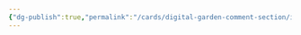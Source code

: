 ```yaml
---
{"dg-publish":true,"permalink":"/cards/digital-garden-comment-section/index/"}
---
```




<style> .container {font-family: sans-serif; text-align: center;} .button-wrapper button {z-index: 1;height: 40px; width: 100px; margin: 10px;padding: 5px;} .excalidraw .App-menu_top .buttonList { display: flex;} .excalidraw-wrapper { height: 800px; margin: 50px; position: relative;} :root[dir="ltr"] .excalidraw .layer-ui__wrapper .zen-mode-transition.App-menu_bottom--transition-left {transform: none;} </style><script src="https://cdn.jsdelivr.net/npm/react@17/umd/react.production.min.js"></script><script src="https://cdn.jsdelivr.net/npm/react-dom@17/umd/react-dom.production.min.js"></script><script type="text/javascript" src="https://cdn.jsdelivr.net/npm/@excalidraw/excalidraw@0/dist/excalidraw.production.min.js"></script><div id="2024_09_07_163316-digital_garden_comment_sectionexcalidraw.md1"></div><script>(function(){const InitialData={"type":"excalidraw","version":2,"source":"https://github.com/zsviczian/obsidian-excalidraw-plugin/releases/tag/2.4.2","elements":[{"type":"rectangle","version":69,"versionNonce":605050688,"index":"a0","isDeleted":false,"id":"CjIYrU0SeC_ilcD7PFbHU","fillStyle":"solid","strokeWidth":2,"strokeStyle":"solid","roughness":1,"opacity":100,"angle":0,"x":-261.4296875,"y":-253.2578125,"strokeColor":"#1e1e1e","backgroundColor":"transparent","width":129.546875,"height":57.1796875,"seed":810802368,"groupIds":[],"frameId":null,"roundness":{"type":3},"boundElements":[{"type":"text","id":"ICXH2jQs"}],"updated":1725752084788,"link":null,"locked":false},{"type":"text","version":64,"versionNonce":1183018816,"index":"a0V","isDeleted":false,"id":"ICXH2jQs","fillStyle":"solid","strokeWidth":2,"strokeStyle":"solid","roughness":1,"opacity":100,"angle":0,"x":-243.76620483398438,"y":-237.16796875,"strokeColor":"#1e1e1e","backgroundColor":"#ffffff","width":94.21990966796875,"height":25,"seed":901104832,"groupIds":[],"frameId":null,"roundness":null,"boundElements":[],"updated":1725752084788,"link":null,"locked":false,"fontSize":20,"fontFamily":5,"text":"Discourse","rawText":"Discourse","textAlign":"center","verticalAlign":"middle","containerId":"CjIYrU0SeC_ilcD7PFbHU","originalText":"Discourse","autoResize":true,"lineHeight":1.25},{"type":"rectangle","version":55,"versionNonce":1645846336,"index":"a1","isDeleted":false,"id":"TsSbzLrI2DhPirLLyzpYC","fillStyle":"solid","strokeWidth":2,"strokeStyle":"solid","roughness":1,"opacity":100,"angle":0,"x":-234.99665178571428,"y":-72.3515625,"strokeColor":"#1e1e1e","backgroundColor":"#ffffff","width":129.546875,"height":60,"seed":1350005952,"groupIds":[],"frameId":null,"roundness":{"type":3},"boundElements":[{"type":"text","id":"epoG1iuo"}],"updated":1725752922578,"link":null,"locked":false},{"type":"text","version":58,"versionNonce":220909376,"index":"a2","isDeleted":false,"id":"epoG1iuo","fillStyle":"solid","strokeWidth":2,"strokeStyle":"solid","roughness":1,"opacity":100,"angle":0,"x":-228.1031733921596,"y":-67.3515625,"strokeColor":"#1e1e1e","backgroundColor":"#ffffff","width":115.75991821289062,"height":50,"seed":1663753408,"groupIds":[],"frameId":null,"roundness":null,"boundElements":[],"updated":1725752923106,"link":"https://giscus.app/","locked":false,"fontSize":20,"fontFamily":5,"text":"🌐https://gi\nscus.app/","rawText":"https://giscus.app/","textAlign":"center","verticalAlign":"middle","containerId":"TsSbzLrI2DhPirLLyzpYC","originalText":"🌐https://giscus.app/","autoResize":true,"lineHeight":1.25},{"type":"rectangle","version":102,"versionNonce":206253888,"index":"a3","isDeleted":false,"id":"qmysQ2bz3Vm9T9b8ZJK7n","fillStyle":"solid","strokeWidth":2,"strokeStyle":"solid","roughness":1,"opacity":100,"angle":0,"x":-221.0390625,"y":29.20703125,"strokeColor":"#1e1e1e","backgroundColor":"#ffffff","width":142.453125,"height":49.46484375,"seed":212944704,"groupIds":[],"frameId":null,"roundness":{"type":3},"boundElements":[{"type":"text","id":"HKpYmQGs"}],"updated":1725752063806,"link":null,"locked":false},{"type":"text","version":90,"versionNonce":295913280,"index":"a4","isDeleted":false,"id":"HKpYmQGs","fillStyle":"solid","strokeWidth":2,"strokeStyle":"solid","roughness":1,"opacity":100,"angle":0,"x":-205.3824598491192,"y":41.439453125,"strokeColor":"#1e1e1e","backgroundColor":"#ffffff","width":111.13991969823837,"height":25,"seed":1449450688,"groupIds":[],"frameId":null,"roundness":null,"boundElements":[],"updated":1725752063806,"link":"https://utteranc.es/","locked":false,"fontSize":20,"fontFamily":5,"text":"utteranc.es","rawText":"utteranc.es","textAlign":"center","verticalAlign":"middle","containerId":"qmysQ2bz3Vm9T9b8ZJK7n","originalText":"utteranc.es","autoResize":true,"lineHeight":1.25},{"type":"rectangle","version":151,"versionNonce":1674894528,"index":"a5","isDeleted":false,"id":"oMgUEcmxbab6B0CBSVjHL","fillStyle":"solid","strokeWidth":2,"strokeStyle":"solid","roughness":1,"opacity":100,"angle":0,"x":-280.09765625,"y":-164.33984375,"strokeColor":"#1e1e1e","backgroundColor":"#ffffff","width":178.06640625,"height":60,"seed":1425671360,"groupIds":[],"frameId":null,"roundness":{"type":3},"boundElements":[{"type":"text","id":"Yir7KFJQ"}],"updated":1725752939813,"link":null,"locked":false},{"type":"text","version":90,"versionNonce":662340800,"index":"a6","isDeleted":false,"id":"Yir7KFJQ","fillStyle":"solid","strokeWidth":2,"strokeStyle":"solid","roughness":1,"opacity":100,"angle":0,"x":-273.5543975830078,"y":-159.33984375,"strokeColor":"#1e1e1e","backgroundColor":"#ffffff","width":164.97988891601562,"height":50,"seed":847115456,"groupIds":[],"frameId":null,"roundness":null,"boundElements":[],"updated":1725752942536,"link":"https://web.hypothes.is","locked":false,"fontSize":20,"fontFamily":5,"text":"🌐https://web.hy\npothes.is","rawText":"https://web.hypothes.is","textAlign":"center","verticalAlign":"middle","containerId":"oMgUEcmxbab6B0CBSVjHL","originalText":"🌐https://web.hypothes.is","autoResize":true,"lineHeight":1.25},{"type":"ellipse","version":70,"versionNonce":2143092544,"index":"a7","isDeleted":false,"id":"-CoAn0ZgrdzwDGyPQwTT_","fillStyle":"solid","strokeWidth":2,"strokeStyle":"solid","roughness":1,"opacity":100,"angle":0,"x":-46.36328125,"y":-95.69184027777771,"strokeColor":"#1e1e1e","backgroundColor":"#ffffff","width":234.87109375,"height":101.62109375,"seed":1912592192,"groupIds":[],"frameId":null,"roundness":{"type":2},"boundElements":[{"type":"text","id":"fDmPJnZC"}],"updated":1725752521413,"link":null,"locked":false},{"type":"text","version":49,"versionNonce":1448810304,"index":"a8","isDeleted":false,"id":"fDmPJnZC","fillStyle":"solid","strokeWidth":2,"strokeStyle":"solid","roughness":1,"opacity":100,"angle":0,"x":29.32281788104776,"y":-69.80977565388716,"strokeColor":"#1e1e1e","backgroundColor":"#ffffff","width":83.41995239257812,"height":50,"seed":1993002816,"groupIds":[],"frameId":null,"roundness":null,"boundElements":[],"updated":1725752521413,"link":null,"locked":false,"fontSize":20,"fontFamily":5,"text":"Comment\nApps","rawText":"Comment\nApps","textAlign":"center","verticalAlign":"middle","containerId":"-CoAn0ZgrdzwDGyPQwTT_","originalText":"Comment\nApps","autoResize":true,"lineHeight":1.25},{"type":"image","version":229,"versionNonce":1616566080,"index":"a9","isDeleted":false,"id":"87qRo6sT","fillStyle":"hachure","strokeWidth":1,"strokeStyle":"solid","roughness":1,"opacity":100,"angle":0,"x":17.229788700147537,"y":-723.7203536268084,"strokeColor":"transparent","backgroundColor":"transparent","width":141.6015625,"height":141.6015625,"seed":55773,"groupIds":["u4swniZnwXVx0lRHN_H_v"],"frameId":null,"roundness":null,"boundElements":[],"updated":1725752406847,"link":null,"locked":false,"status":"pending","fileId":"e1d99a2bd4cd87ce5de832eade78f83934bbe317","scale":[1,1]},{"type":"text","version":470,"versionNonce":360574784,"index":"aA","isDeleted":false,"id":"JsGeiaji","fillStyle":"solid","strokeWidth":2,"strokeStyle":"solid","roughness":1,"opacity":100,"angle":0,"x":10.251082512375945,"y":-583.6179317083524,"strokeColor":"#ffffff","backgroundColor":"#ffffff","width":167.6328125,"height":300,"seed":830598976,"groupIds":["u4swniZnwXVx0lRHN_H_v"],"frameId":null,"roundness":null,"boundElements":[],"updated":1725752406847,"link":null,"locked":false,"fontSize":16,"fontFamily":5,"text":"Objectives:\n- Add comment\nsection to selected\npublished notes.\n  ‣WHY?\n- bcuz I might\nwant to add a social\nelement to cards.\nFor example, members\nshould be able to\ncomment, add detail,\nupvote, etc. Then I\nmight be able to\nreplace Trello, etc.\n","rawText":"Objectives:\n  - Add comment section to selected published notes.\n  ‣WHY?\n    - bcuz I might want to add a social element to cards. For example, members should be able to comment, add detail, upvote, etc. Then I might be able to replace Trello, etc.\n","textAlign":"left","verticalAlign":"top","containerId":null,"originalText":"Objectives:\n  - Add comment section to selected published notes.\n  ‣WHY?\n    - bcuz I might want to add a social element to cards. For example, members should be able to comment, add detail, upvote, etc. Then I might be able to replace Trello, etc.\n","autoResize":false,"lineHeight":1.25},{"type":"ellipse","version":39,"versionNonce":677228352,"index":"aB","isDeleted":false,"id":"3kQDxsDEozvTmTOZIoyfd","fillStyle":"solid","strokeWidth":2,"strokeStyle":"solid","roughness":1,"opacity":100,"angle":0,"x":148.91252493519823,"y":148.59770937111318,"strokeColor":"#1e1e1e","backgroundColor":"#ffffff","width":220.39728572359456,"height":85.28152065207223,"seed":1100298048,"groupIds":[],"frameId":null,"roundness":{"type":2},"boundElements":[{"type":"text","id":"Fnyhq2Qv"}],"updated":1725752438278,"link":null,"locked":false},{"type":"text","version":15,"versionNonce":1493689536,"index":"aC","isDeleted":false,"id":"Fnyhq2Qv","fillStyle":"solid","strokeWidth":2,"strokeStyle":"solid","roughness":1,"opacity":100,"angle":0,"x":219.03699310321912,"y":181.08689891565885,"strokeColor":"#1e1e1e","backgroundColor":"#ffffff","width":80.30393409729004,"height":20,"seed":1262943424,"groupIds":[],"frameId":null,"roundness":null,"boundElements":[],"updated":1725752438278,"link":null,"locked":false,"fontSize":16,"fontFamily":5,"text":"Resources","rawText":"Resources","textAlign":"center","verticalAlign":"middle","containerId":"3kQDxsDEozvTmTOZIoyfd","originalText":"Resources","autoResize":true,"lineHeight":1.25},{"type":"rectangle","version":36,"versionNonce":1378092864,"index":"aD","isDeleted":false,"id":"BTV0ZhejcjOBfkk25c9FA","fillStyle":"solid","strokeWidth":2,"strokeStyle":"solid","roughness":1,"opacity":100,"angle":0,"x":355.4024080781927,"y":244.330071272745,"strokeColor":"#1e1e1e","backgroundColor":"#ffffff","width":285.66247576496767,"height":70,"seed":2108350272,"groupIds":[],"frameId":null,"roundness":{"type":3},"boundElements":[{"type":"text","id":"3hzK4bfo"}],"updated":1725752444180,"link":null,"locked":false},{"type":"text","version":5,"versionNonce":2075866944,"index":"aE","isDeleted":false,"id":"3hzK4bfo","fillStyle":"solid","strokeWidth":2,"strokeStyle":"solid","roughness":1,"opacity":100,"angle":0,"x":361.99776034055935,"y":249.330071272745,"strokeColor":"#1e1e1e","backgroundColor":"#ffffff","width":272.4717712402344,"height":60,"seed":181512000,"groupIds":[],"frameId":null,"roundness":null,"boundElements":[],"updated":1725752444885,"link":"https://forum.obsidian.md/t/comment-section-on-obsidian-publish/11252/6","locked":false,"fontSize":16,"fontFamily":5,"text":"🌐https://forum.obsidian.md/t/com\nment-section-on-obsidian-\npublish/11252/6","rawText":"https://forum.obsidian.md/t/comment-section-on-obsidian-publish/11252/6","textAlign":"center","verticalAlign":"middle","containerId":"BTV0ZhejcjOBfkk25c9FA","originalText":"🌐https://forum.obsidian.md/t/comment-section-on-obsidian-publish/11252/6","autoResize":true,"lineHeight":1.25},{"type":"image","version":70,"versionNonce":951985344,"index":"aF","isDeleted":false,"id":"zqoPEI3p","fillStyle":"hachure","strokeWidth":1,"strokeStyle":"solid","roughness":1,"opacity":100,"angle":0,"x":371.821996642185,"y":333.31162502517327,"strokeColor":"transparent","backgroundColor":"transparent","width":500,"height":447.77070063694265,"seed":51873,"groupIds":[],"frameId":null,"roundness":null,"boundElements":[],"updated":1725752477597,"link":null,"locked":false,"status":"pending","fileId":"94e095ea4568ea12f5e0c426d3776e2461989621","scale":[1,1]}],"appState":{"theme":"light","viewBackgroundColor":"#1e1e1e","currentItemStrokeColor":"#1e1e1e","currentItemBackgroundColor":"#ffffff","currentItemFillStyle":"solid","currentItemStrokeWidth":2,"currentItemStrokeStyle":"solid","currentItemRoughness":1,"currentItemOpacity":100,"currentItemFontFamily":5,"currentItemFontSize":16,"currentItemTextAlign":"left","currentItemStartArrowhead":null,"currentItemEndArrowhead":"arrow","currentItemArrowType":"round","scrollX":422.3521155181933,"scrollY":519.0701300537748,"zoom":{"value":0.7},"currentItemRoundness":"round","gridSize":20,"gridStep":5,"gridModeEnabled":false,"gridColor":{"Bold":"#545454","Regular":"#303030"},"currentStrokeOptions":null,"frameRendering":{"enabled":true,"clip":true,"name":true,"outline":true},"objectsSnapModeEnabled":false,"activeTool":{"type":"selection","customType":null,"locked":false,"lastActiveTool":null}},"files":{}};InitialData.scrollToContent=true;App=()=>{const e=React.useRef(null),t=React.useRef(null),[n,i]=React.useState({width:void 0,height:void 0});return React.useEffect(()=>{i({width:t.current.getBoundingClientRect().width,height:t.current.getBoundingClientRect().height});const e=()=>{i({width:t.current.getBoundingClientRect().width,height:t.current.getBoundingClientRect().height})};return window.addEventListener("resize",e),()=>window.removeEventListener("resize",e)},[t]),React.createElement(React.Fragment,null,React.createElement("div",{className:"excalidraw-wrapper",ref:t},React.createElement(ExcalidrawLib.Excalidraw,{ref:e,width:n.width,height:n.height,initialData:InitialData,viewModeEnabled:!0,zenModeEnabled:!0,gridModeEnabled:!1})))},excalidrawWrapper=document.getElementById("2024_09_07_163316-digital_garden_comment_sectionexcalidraw.md1");ReactDOM.render(React.createElement(App),excalidrawWrapper);})();</script>